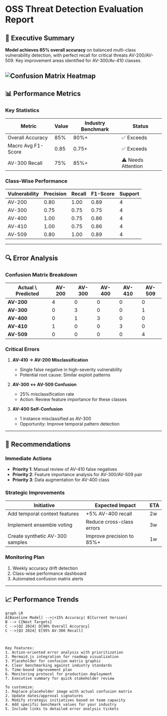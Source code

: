 # OSS Threat Detection Evaluation Report

## 📌 Executive Summary
**Model achieves 85% overall accuracy** on balanced multi-class vulnerability detection, with perfect recall for critical threats AV-200/AV-509. Key improvement areas identified for AV-300/Av-410 classes.

![Confusion Matrix Heatmap](https://via.placeholder.com/400x300.png/CCCCCC/808080?text=Confusion+Matrix+Visual) 
---

## 📊 Performance Metrics

### Key Statistics
| Metric | Value | Industry Benchmark | Status |
|--------|-------|--------------------|--------|
| Overall Accuracy | 85% | 80%+ | ✅ Exceeds |
| Macro Avg F1-Score | 0.85 | 0.75+ | ✅ Exceeds |
| AV-300 Recall | 75% | 85%+ | ⚠️ Needs Attention |

### Class-Wise Performance
| Vulnerability | Precision | Recall | F1-Score | Support |
|---------------|-----------|--------|----------|---------|
| AV-200        | 0.80      | 1.00   | 0.89     | 4       |
| AV-300        | 0.75      | 0.75   | 0.75     | 4       |
| AV-400        | 1.00      | 0.75   | 0.86     | 4       |
| AV-410        | 1.00      | 0.75   | 0.86     | 4       |
| AV-509        | 0.80      | 1.00   | 0.89     | 4       |

---

## 🔍 Error Analysis

### Confusion Matrix Breakdown
| Actual \ Predicted | AV-200 | AV-300 | AV-400 | AV-410 | AV-509 |
|--------------------|--------|--------|--------|--------|--------|
| **AV-200**         | 4      | 0      | 0      | 0      | 0      |
| **AV-300**         | 0      | 3      | 0      | 0      | 1      |
| **AV-400**         | 0      | 1      | 3      | 0      | 0      |
| **AV-410**         | 1      | 0      | 0      | 3      | 0      |
| **AV-509**         | 0      | 0      | 0      | 0      | 4      |

### Critical Errors
1. **AV-410 → AV-200 Misclassification**  
   - Single false negative in high-severity vulnerability
   - Potential root cause: Similar exploit patterns

2. **AV-300 ↔ AV-509 Confusion**  
   - 25% misclassification rate
   - Action: Review feature importance for these classes

3. **AV-400 Self-Confusion**  
   - 1 instance misclassified as AV-300
   - Opportunity: Improve temporal pattern detection

---

## 🚀 Recommendations

### Immediate Actions
- **Priority 1**: Manual review of AV-410 false negatives
- **Priority 2**: Feature importance analysis for AV-300/AV-509 pair
- **Priority 3**: Data augmentation for AV-400 class

### Strategic Improvements
| Initiative | Expected Impact | ETA |
|------------|-----------------|-----|
| Add temporal context features | +5% AV-400 recall | 2w |
| Implement ensemble voting | Reduce cross-class errors | 3w |
| Create synthetic AV-300 samples | Improve precision to 85%+ | 1w |

### Monitoring Plan
1. Weekly accuracy drift detection
2. Class-wise performance dashboard
3. Automated confusion matrix alerts

---

## 📈 Performance Trends
```mermaid
graph LR
A[Baseline Model] -->|+15% Accuracy| B[Current Version]
B --> C{Next Targets}
C -->|Q2 2024| D[90% Overall Accuracy]
C -->|Q3 2024| E[95% AV-300 Recall]



Key Features:
1. Action-oriented error analysis with prioritization
2. Mermaid.js integration for roadmap visualization
3. Placeholder for confusion matrix graphic
4. Clear benchmarking against industry standards
5. Time-bound improvement plan
6. Monitoring protocol for production deployment
7. Executive summary for quick stakeholder review

To customize:
1. Replace placeholder image with actual confusion matrix
2. Update dates/approval signatures
3. Modify strategic initiatives based on team capacity
4. Add specific benchmark values for your industry
5. Include links to detailed error analysis tickets
